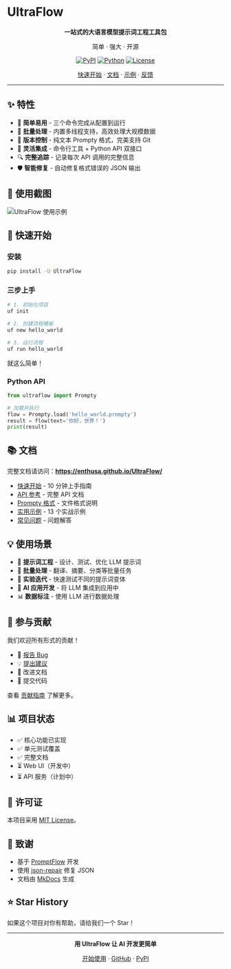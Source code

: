 # UltraFlow

<div align="center">

**一站式的大语言模型提示词工程工具包**

简单 · 强大 · 开源

[![PyPI](https://img.shields.io/pypi/v/ultraflow)](https://pypi.org/project/UltraFlow/)
[![Python](https://img.shields.io/pypi/pyversions/ultraflow)](https://pypi.org/project/UltraFlow/)
[![License](https://img.shields.io/github/license/enthusa/UltraFlow)](https://github.com/enthusa/UltraFlow/blob/master/LICENSE)

[快速开始](https://enthusa.github.io/UltraFlow/get_started/) · [文档](https://enthusa.github.io/UltraFlow/) · [示例](https://enthusa.github.io/UltraFlow/examples/) · [反馈](https://github.com/enthusa/UltraFlow/issues)

</div>

---

## ✨ 特性

- 🎯 **简单易用** - 三个命令完成从配置到运行
- 🚀 **批量处理** - 内置多线程支持，高效处理大规模数据
- 📝 **版本控制** - 纯文本 Prompty 格式，完美支持 Git
- 🔧 **灵活集成** - 命令行工具 + Python API 双接口
- 🔍 **完整追踪** - 记录每次 API 调用的完整信息
- 🛡️ **智能修复** - 自动修复格式错误的 JSON 输出

## 📸 使用截图

![UltraFlow 使用示例](https://pic-gino-prod.oss-cn-qingdao.aliyuncs.com/henry/20251016203242758-_20251016203226_58.png)

## 🚀 快速开始

### 安装

```bash
pip install -U UltraFlow
```

### 三步上手

```bash
# 1. 初始化项目
uf init

# 2. 创建流程模板
uf new hello_world

# 3. 运行流程
uf run hello_world
```

就这么简单！

### Python API

```python
from ultraflow import Prompty

# 加载并执行
flow = Prompty.load('hello_world.prompty')
result = flow(text='你好，世界！')
print(result)
```

## 📚 文档

完整文档请访问：**<https://enthusa.github.io/UltraFlow/>**

- [快速开始](https://enthusa.github.io/UltraFlow/get_started/) - 10 分钟上手指南
- [API 参考](https://enthusa.github.io/UltraFlow/api_reference/) - 完整 API 文档
- [Prompty 格式](https://enthusa.github.io/UltraFlow/prompty_format/) - 文件格式说明
- [实用示例](https://enthusa.github.io/UltraFlow/examples/) - 13 个实战示例
- [常见问题](https://enthusa.github.io/UltraFlow/faq/) - 问题解答

## 💡 使用场景

- 📝 **提示词工程** - 设计、测试、优化 LLM 提示词
- 🔄 **批量处理** - 翻译、摘要、分类等批量任务
- 🧪 **实验迭代** - 快速测试不同的提示词变体
- 🤖 **AI 应用开发** - 将 LLM 集成到应用中
- 📊 **数据标注** - 使用 LLM 进行数据处理

## 🤝 参与贡献

我们欢迎所有形式的贡献！

- 🐛 [报告 Bug](https://github.com/enthusa/UltraFlow/issues/new?template=bug_report.md)
- 💡 [提出建议](https://github.com/enthusa/UltraFlow/issues/new?template=feature_request.md)
- 📝 改进文档
- 🔧 提交代码

查看 [贡献指南](https://enthusa.github.io/UltraFlow/feedback/) 了解更多。

## 📊 项目状态

- ✅ 核心功能已实现
- ✅ 单元测试覆盖
- ✅ 完整文档
- ⏳ Web UI（开发中）
- ⏳ API 服务（计划中）

## 📄 许可证

本项目采用 [MIT License](LICENSE)。

## 🙏 致谢

- 基于 [PromptFlow](https://github.com/microsoft/promptflow) 开发
- 使用 [json-repair](https://github.com/mangiucugna/json_repair) 修复 JSON
- 文档由 [MkDocs](https://www.mkdocs.org/) 生成

## ⭐ Star History

如果这个项目对你有帮助，请给我们一个 Star！

---

<div align="center">

**用 UltraFlow 让 AI 开发更简单**

[开始使用](https://enthusa.github.io/UltraFlow/get_started/) · [GitHub](https://github.com/enthusa/UltraFlow) · [PyPI](https://pypi.org/project/UltraFlow/)

</div>